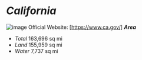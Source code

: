 # ***California*** 
![image](https://github.com/maynhile13105/cse15l-lab-reports/assets/146885739/810ea2eb-bc4a-4df1-a3df-d9dd7e807870)
Official Website: [https://www.ca.gov/]
***Area***
- *Total* 163,696 sq mi
- *Land*  155,959 sq mi
- *Water*   7,737 sq mi
  
